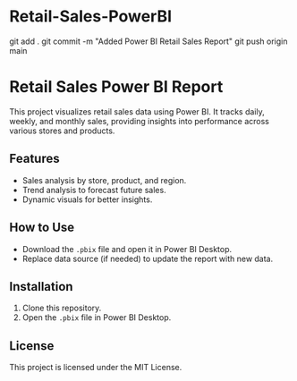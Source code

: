 # Retail-Sales-PowerBI


git add .
git commit -m "Added Power BI Retail Sales Report"
git push origin main

# Retail Sales Power BI Report

This project visualizes retail sales data using Power BI. It tracks daily, weekly, and monthly sales, providing insights into performance across various stores and products.

## Features
- Sales analysis by store, product, and region.
- Trend analysis to forecast future sales.
- Dynamic visuals for better insights.

## How to Use
- Download the `.pbix` file and open it in Power BI Desktop.
- Replace data source (if needed) to update the report with new data.

## Installation
1. Clone this repository.
2. Open the `.pbix` file in Power BI Desktop.

## License
This project is licensed under the MIT License.
